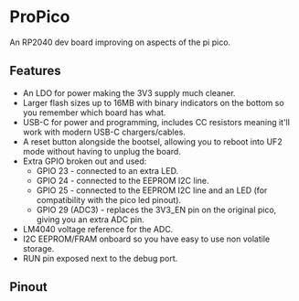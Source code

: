 # ProPico
An RP2040 dev board improving on aspects of the pi pico.

## Features
- An LDO for power making the 3V3 supply much cleaner.
- Larger flash sizes up to 16MB with binary indicators on the bottom so you remember which board has what.
- USB-C for power and programming, includes CC resistors meaning it'll work with modern USB-C chargers/cables.
- A reset button alongside the bootsel, allowing you to reboot into UF2 mode without having to unplug the board.
- Extra GPIO broken out and used:
    * GPIO 23 - connected to an extra LED.
    * GPIO 24 - connected to the EEPROM I2C line.
    * GPIO 25 - connected to the EEPROM I2C line and an LED (for compatibility with the pico led pinout).
    * GPIO 29 (ADC3) - replaces the 3V3_EN pin on the original pico, giving you an extra ADC pin.
- LM4040 voltage reference for the ADC.
- I2C EEPROM/FRAM onboard so you have easy to use non volatile storage.
- RUN pin exposed next to the debug port.

## Pinout

